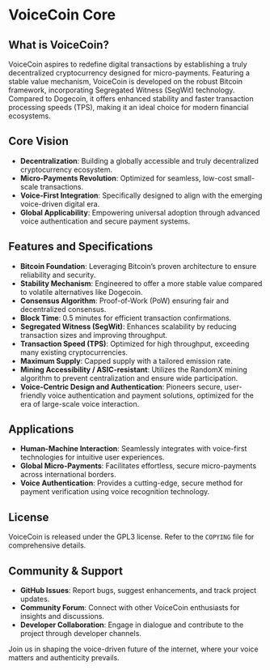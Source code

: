 # VoiceCoin Core

## What is VoiceCoin?

VoiceCoin aspires to redefine digital transactions by establishing a truly decentralized cryptocurrency designed for micro-payments. Featuring a stable value mechanism, VoiceCoin is developed on the robust Bitcoin framework, incorporating Segregated Witness (SegWit) technology. Compared to Dogecoin, it offers enhanced stability and faster transaction processing speeds (TPS), making it an ideal choice for modern financial ecosystems.

## Core Vision

- **Decentralization**: Building a globally accessible and truly decentralized cryptocurrency ecosystem.
- **Micro-Payments Revolution**: Optimized for seamless, low-cost small-scale transactions.
- **Voice-First Integration**: Specifically designed to align with the emerging voice-driven digital era.
- **Global Applicability**: Empowering universal adoption through advanced voice authentication and secure payment systems.

## Features and Specifications

- **Bitcoin Foundation**: Leveraging Bitcoin’s proven architecture to ensure reliability and security.
- **Stability Mechanism**: Engineered to offer a more stable value compared to volatile alternatives like Dogecoin.
- **Consensus Algorithm**: Proof-of-Work (PoW) ensuring fair and decentralized consensus.
- **Block Time**: 0.5 minutes for efficient transaction confirmations.
- **Segregated Witness (SegWit)**: Enhances scalability by reducing transaction sizes and improving throughput.
- **Transaction Speed (TPS)**: Optimized for high throughput, exceeding many existing cryptocurrencies.
- **Maximum Supply**: Capped supply with a tailored emission rate.
- **Mining Accessibility / ASIC-resistant**: Utilizes the RandomX mining algorithm to prevent centralization and ensure wide participation.
- **Voice-Centric Design and Authentication**: Pioneers secure, user-friendly voice authentication and payment solutions, optimized for the era of large-scale voice interaction.

## Applications

- **Human-Machine Interaction**: Seamlessly integrates with voice-first technologies for intuitive user experiences.
- **Global Micro-Payments**: Facilitates effortless, secure micro-payments across international borders.
- **Voice Authentication**: Provides a cutting-edge, secure method for payment verification using voice recognition technology.

## License

VoiceCoin is released under the GPL3 license. Refer to the `COPYING` file for comprehensive details.

## Community & Support

- **GitHub Issues**: Report bugs, suggest enhancements, and track project updates.
- **Community Forum**: Connect with other VoiceCoin enthusiasts for insights and discussions.
- **Developer Collaboration**: Engage in dialogue and contribute to the project through developer channels.

Join us in shaping the voice-driven future of the internet, where your voice matters and authenticity prevails.
